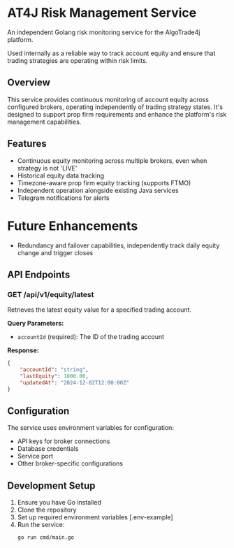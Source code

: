 # AT4J Risk Management Service

An independent Golang risk monitoring service for the AlgoTrade4j platform.

Used internally as a reliable way to track account equity and ensure that trading strategies are operating within risk limits.

## Overview

This service provides continuous monitoring of account equity across configured brokers, operating independently of trading strategy states. It's designed to support prop firm requirements and enhance the platform's risk management capabilities.

## Features
- Continuous equity monitoring across multiple brokers, even when strategy is not 'LIVE'
- Historical equity data tracking
- Timezone-aware prop firm equity tracking (supports FTMO)
- Independent operation alongside existing Java services
- Telegram notifications for alerts

# Future Enhancements
- Redundancy and failover capabilities, independently track daily equity change and trigger closes

## API Endpoints

### GET /api/v1/equity/latest
Retrieves the latest equity value for a specified trading account.

**Query Parameters:**
- `accountId` (required): The ID of the trading account

**Response:**
```json
{
    "accountId": "string",
    "lastEquity": 1000.00,
    "updatedAt": "2024-12-02T12:00:00Z"
}
```

## Configuration

The service uses environment variables for configuration:
- API keys for broker connections
- Database credentials
- Service port
- Other broker-specific configurations

## Development Setup

1. Ensure you have Go installed
2. Clone the repository
3. Set up required environment variables [.env-example]
4. Run the service:
   ```bash
   go run cmd/main.go
   ```